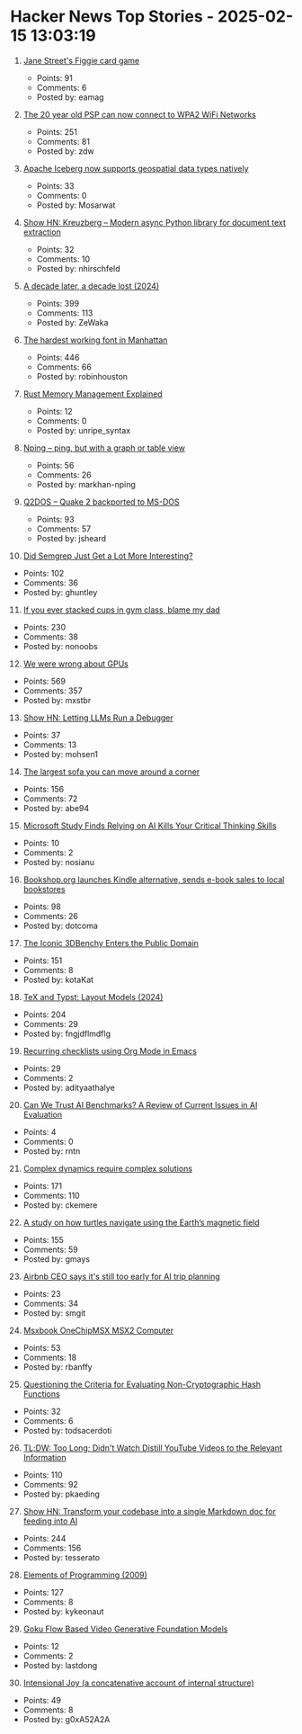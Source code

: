 # Hacker News Top Stories - 2025-02-15 13:03:19

1. [Jane Street's Figgie card game](https://www.figgie.com/)
   - Points: 91
   - Comments: 6
   - Posted by: eamag

2. [The 20 year old PSP can now connect to WPA2 WiFi Networks](https://wololo.net/2025/02/14/the-20-year-old-psp-can-now-connect-to-wpa2-wifi-networks/)
   - Points: 251
   - Comments: 81
   - Posted by: zdw

3. [Apache Iceberg now supports geospatial data types natively](https://wherobots.com/apache-iceberg-and-parquet-now-support-geo/)
   - Points: 33
   - Comments: 0
   - Posted by: Mosarwat

4. [Show HN: Kreuzberg – Modern async Python library for document text extraction](https://github.com/Goldziher/kreuzberg)
   - Points: 32
   - Comments: 10
   - Posted by: nhirschfeld

5. [A decade later, a decade lost (2024)](https://meyerweb.com/eric/thoughts/2024/06/07/a-decade-later-a-decade-lost/)
   - Points: 399
   - Comments: 113
   - Posted by: ZeWaka

6. [The hardest working font in Manhattan](https://aresluna.org/the-hardest-working-font-in-manhattan/)
   - Points: 446
   - Comments: 66
   - Posted by: robinhouston

7. [Rust Memory Management Explained](https://www.infoworld.com/article/3815535/rust-memory-management-explained.html)
   - Points: 12
   - Comments: 0
   - Posted by: unripe_syntax

8. [Nping – ping, but with a graph or table view](https://github.com/hanshuaikang/Nping)
   - Points: 56
   - Comments: 26
   - Posted by: markhan-nping

9. [Q2DOS – Quake 2 backported to MS-DOS](https://dk.toastednet.org/Q2DOS/)
   - Points: 93
   - Comments: 57
   - Posted by: jsheard

10. [Did Semgrep Just Get a Lot More Interesting?](https://fly.io/blog/semgrep-but-for-real-now/)
   - Points: 102
   - Comments: 36
   - Posted by: ghuntley

11. [If you ever stacked cups in gym class, blame my dad](https://defector.com/if-you-ever-stacked-cups-in-gym-class-blame-my-dad)
   - Points: 230
   - Comments: 38
   - Posted by: nonoobs

12. [We were wrong about GPUs](https://fly.io/blog/wrong-about-gpu/)
   - Points: 569
   - Comments: 357
   - Posted by: mxstbr

13. [Show HN: Letting LLMs Run a Debugger](https://github.com/mohsen1/llm-debugger-vscode-extension)
   - Points: 37
   - Comments: 13
   - Posted by: mohsen1

14. [The largest sofa you can move around a corner](https://www.quantamagazine.org/the-largest-sofa-you-can-move-around-a-corner-20250214/)
   - Points: 156
   - Comments: 72
   - Posted by: abe94

15. [Microsoft Study Finds Relying on AI Kills Your Critical Thinking Skills](https://gizmodo.com/microsoft-study-finds-relying-on-ai-kills-your-critical-thinking-skills-2000561788)
   - Points: 10
   - Comments: 2
   - Posted by: nosianu

16. [Bookshop.org launches Kindle alternative, sends e-book sales to local bookstores](https://www.usatoday.com/story/entertainment/books/2025/01/28/bookshop-org-ereader-ebook-app/77928209007/)
   - Points: 98
   - Comments: 26
   - Posted by: dotcoma

17. [The Iconic 3DBenchy Enters the Public Domain](https://www.nti-group.com/home/information/news/3dbenchy/)
   - Points: 151
   - Comments: 8
   - Posted by: kotaKat

18. [TeX and Typst: Layout Models (2024)](https://laurmaedje.github.io/posts/layout-models/)
   - Points: 204
   - Comments: 29
   - Posted by: fngjdflmdflg

19. [Recurring checklists using Org Mode in Emacs](https://www.naiquev.in/recurring-checklists-using-org-mode-in-emacs.html)
   - Points: 29
   - Comments: 2
   - Posted by: adityaathalye

20. [Can We Trust AI Benchmarks? A Review of Current Issues in AI Evaluation](https://arxiv.org/abs/2502.06559)
   - Points: 4
   - Comments: 0
   - Posted by: rntn

21. [Complex dynamics require complex solutions](https://mathstodon.xyz/@tao/113873092369347147)
   - Points: 171
   - Comments: 110
   - Posted by: ckemere

22. [A study on how turtles navigate using the Earth’s magnetic field](https://www.unc.edu/posts/2025/02/12/dancing-turtles-unlock-scientific-discovery/)
   - Points: 155
   - Comments: 59
   - Posted by: gmays

23. [Airbnb CEO says it's still too early for AI trip planning](https://techcrunch.com/2025/02/14/airbnb-ceo-says-its-still-too-early-for-ai-trip-planning/)
   - Points: 23
   - Comments: 34
   - Posted by: smgit

24. [Msxbook OneChipMSX MSX2 Computer](https://www.tindie.com/products/cycle/msxbook-onechipmsx-msx2-computer/)
   - Points: 53
   - Comments: 18
   - Posted by: rbanffy

25. [Questioning the Criteria for Evaluating Non-Cryptographic Hash Functions](https://cacm.acm.org/practice/questioning-the-criteria-for-evaluating-non-cryptographic-hash-functions/)
   - Points: 32
   - Comments: 6
   - Posted by: todsacerdoti

26. [TL;DW: Too Long; Didn't Watch Distill YouTube Videos to the Relevant Information](https://tldw.tube/)
   - Points: 110
   - Comments: 92
   - Posted by: pkaeding

27. [Show HN: Transform your codebase into a single Markdown doc for feeding into AI](https://tesserato.web.app/posts/2025-02-12-CodeWeaver-launch/index.html)
   - Points: 244
   - Comments: 156
   - Posted by: tesserato

28. [Elements of Programming (2009)](https://www.elementsofprogramming.com/)
   - Points: 127
   - Comments: 8
   - Posted by: kykeonaut

29. [Goku Flow Based Video Generative Foundation Models](https://github.com/Saiyan-World/goku)
   - Points: 12
   - Comments: 2
   - Posted by: lastdong

30. [Intensional Joy (a concatenative account of internal structure)](https://pithlessly.github.io/intensionaljoy.html)
   - Points: 49
   - Comments: 8
   - Posted by: g0xA52A2A

